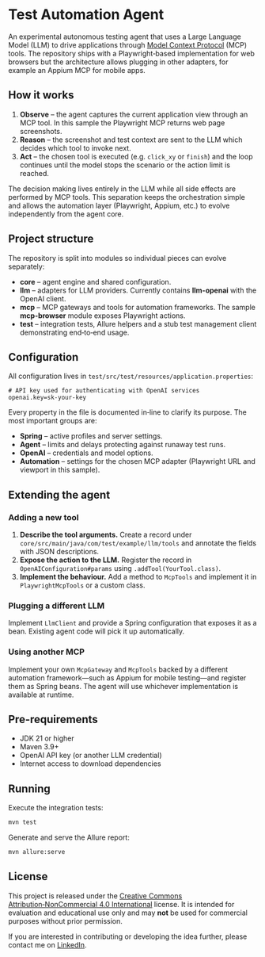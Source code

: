 # Test Automation Agent

An experimental autonomous testing agent that uses a Large Language Model (LLM) to drive applications through [Model Context Protocol](https://github.com/modelcontextprotocol) (MCP) tools. The repository ships with a Playwright‑based implementation for web browsers but the architecture allows plugging in other adapters, for example an Appium MCP for mobile apps.

## How it works

1. **Observe** – the agent captures the current application view through an MCP tool. In this sample the Playwright MCP returns web page screenshots.
2. **Reason** – the screenshot and test context are sent to the LLM which decides which tool to invoke next.
3. **Act** – the chosen tool is executed (e.g. `click_xy` or `finish`) and the loop continues until the model stops the scenario or the action limit is reached.

The decision making lives entirely in the LLM while all side effects are performed by MCP tools. This separation keeps the orchestration simple and allows the automation layer (Playwright, Appium, etc.) to evolve independently from the agent core.

## Project structure

The repository is split into modules so individual pieces can evolve separately:

- **core** – agent engine and shared configuration.
- **llm** – adapters for LLM providers. Currently contains **llm-openai** with the OpenAI client.
- **mcp** – MCP gateways and tools for automation frameworks. The sample **mcp-browser** module exposes Playwright actions.
- **test** – integration tests, Allure helpers and a stub test management client demonstrating end‑to‑end usage.

## Configuration

All configuration lives in `test/src/test/resources/application.properties`:

```properties
# API key used for authenticating with OpenAI services
openai.key=sk-your-key
```

Every property in the file is documented in‑line to clarify its purpose. The most important groups are:

- **Spring** – active profiles and server settings.
- **Agent** – limits and delays protecting against runaway test runs.
- **OpenAI** – credentials and model options.
- **Automation** – settings for the chosen MCP adapter (Playwright URL and viewport in this sample).

## Extending the agent

### Adding a new tool

1. **Describe the tool arguments.** Create a record under `core/src/main/java/com/test/example/llm/tools` and annotate the fields with JSON descriptions.
2. **Expose the action to the LLM.** Register the record in `OpenAIConfiguration#params` using `.addTool(YourTool.class)`.
3. **Implement the behaviour.** Add a method to `McpTools` and implement it in `PlaywrightMcpTools` or a custom class.

### Plugging a different LLM

Implement `LlmClient` and provide a Spring configuration that exposes it as a bean. Existing agent code will pick it up automatically.

### Using another MCP

Implement your own `McpGateway` and `McpTools` backed by a different automation framework—such as Appium for mobile testing—and register them as Spring beans. The agent will use whichever implementation is available at runtime.

## Pre-requirements

- JDK 21 or higher
- Maven 3.9+
- OpenAI API key (or another LLM credential)
- Internet access to download dependencies

## Running

Execute the integration tests:

```bash
mvn test
```

Generate and serve the Allure report:

```bash
mvn allure:serve
```

## License

This project is released under the [Creative Commons Attribution‑NonCommercial 4.0 International](https://creativecommons.org/licenses/by-nc/4.0/) license. It is intended for evaluation and educational use only and may **not** be used for commercial purposes without prior permission.

If you are interested in contributing or developing the idea further, please contact me on [LinkedIn](https://www.linkedin.com/in/nikolaevskiy).
